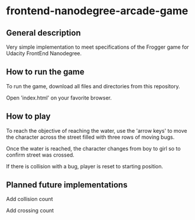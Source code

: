 frontend-nanodegree-arcade-game
===============================

General description
-------------------

Very simple implementation to meet specifications of the Frogger game for Udacity FrontEnd Nanodegree.

How to run the game
-------------------

To run the game, download all files and directories from this repository. 

Open 'index.html' on your favorite browser.

How to play
-----------

To reach the objective of reaching the water, use the 'arrow keys' to move the character across the street filled with three rows of moving bugs.

Once the water is reached, the character changes from boy to girl so to confirm street was crossed.

If there is collision with a bug, player is reset to starting position.

Planned future implementations
------------------------------

Add collision count

Add crossing count
